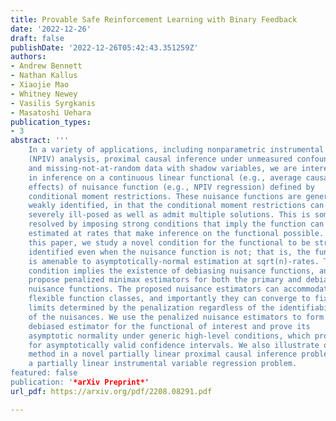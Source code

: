 ```yaml
---
title: Provable Safe Reinforcement Learning with Binary Feedback
date: '2022-12-26'
draft: false
publishDate: '2022-12-26T05:42:43.351259Z'
authors:
- Andrew Bennett
- Nathan Kallus
- Xiaojie Mao
- Whitney Newey
- Vasilis Syrgkanis
- Masatoshi Uehara
publication_types:
- 3
abstract: '''
    In a variety of applications, including nonparametric instrumental variable
    (NPIV) analysis, proximal causal inference under unmeasured confounding,
    and missing-not-at-random data with shadow variables, we are interested
    in inference on a continuous linear functional (e.g., average causal
    effects) of nuisance function (e.g., NPIV regression) defined by
    conditional moment restrictions. These nuisance functions are generally
    weakly identified, in that the conditional moment restrictions can be
    severely ill-posed as well as admit multiple solutions. This is sometimes
    resolved by imposing strong conditions that imply the function can be
    estimated at rates that make inference on the functional possible. In
    this paper, we study a novel condition for the functional to be strongly
    identified even when the nuisance function is not; that is, the functional
    is amenable to asymptotically-normal estimation at sqrt(n)-rates. The
    condition implies the existence of debiasing nuisance functions, and we
    propose penalized minimax estimators for both the primary and debiasing
    nuisance functions. The proposed nuisance estimators can accommodate
    flexible function classes, and importantly they can converge to fixed
    limits determined by the penalization regardless of the identifiability
    of the nuisances. We use the penalized nuisance estimators to form a
    debiased estimator for the functional of interest and prove its
    asymptotic normality under generic high-level conditions, which provide
    for asymptotically valid confidence intervals. We also illustrate our
    method in a novel partially linear proximal causal inference problem and
    a partially linear instrumental variable regression problem.
featured: false
publication: '*arXiv Preprint*'
url_pdf: https://arxiv.org/pdf/2208.08291.pdf

---
```

